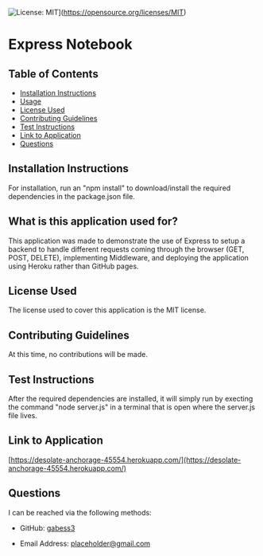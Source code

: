 
  
  ![License: MIT](https://img.shields.io/badge/License-MIT-yellow.svg)](https://opensource.org/licenses/MIT)  

  # Express Notebook



  ## Table of Contents  

  * [Installation Instructions](#installation-instructions)  
  * [Usage](#what-is-this-application-used-for)  
  * [License Used](#license-used)  
  * [Contributing Guidelines](#contributing-guidelines)  
  * [Test Instructions](#test-instructions)
  * [Link to Application](#link-to-application) 
  * [Questions](#questions)  


  ## Installation Instructions   

  For installation, run an "npm install" to download/install the required dependencies in the package.json file.


  ## What is this application used for?  

  This application was made to demonstrate the use of Express to setup a backend to handle different requests coming through the browser (GET, POST, DELETE), implementing Middleware, and deploying the application using Heroku rather than GitHub pages.   


  ## License Used  

  The license used to cover this application is the MIT license.  


  ## Contributing Guidelines 

  At this time, no contributions will be made.   

  ## Test Instructions 


  After the required dependencies are installed, it will simply run by execting the command "node server.js" in a terminal that is open where the server.js file lives.   

  ## Link to Application

  [https://desolate-anchorage-45554.herokuapp.com/](https://desolate-anchorage-45554.herokuapp.com/)

  ## Questions  

  I can be reached via the following methods:

  * GitHub: [gabess3](https://github.com/gabess3)  

  * Email Address: placeholder@gmail.com    


